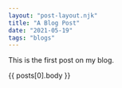 ```yaml
---
layout: "post-layout.njk"
title: "A Blog Post"
date: "2021-05-19"
tags: "blogs"
---
```


<!-- Excerpt Start -->

This is the first post on my blog.

<!-- Excerpt End -->
{{ posts[0].body }}